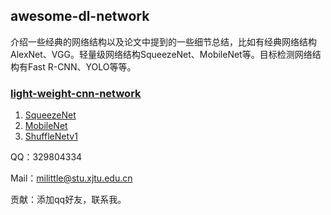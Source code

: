## awesome-dl-network
介绍一些经典的网络结构以及论文中提到的一些细节总结，比如有经典网络结构AlexNet、VGG。轻量级网络结构SqueezeNet、MobileNet等。目标检测网络结构有Fast R-CNN、YOLO等等。

### [light-weight-cnn-network](https://github.com/Milittle/awesome-dl-network/blob/master/lightweight-cnn-network/README.md)

1. [SqueezeNet](https://github.com/Milittle/awesome-dl-network/blob/master/lightweight-cnn-network/SqueezeNet.md)
2. [MobileNet](https://github.com/Milittle/awesome-dl-network/blob/master/lightweight-cnn-network/MobileNet.md)
3. [ShuffleNetv1](https://github.com/Milittle/awesome-dl-network/blob/master/lightweight-cnn-network/ShuffleNet.md)

QQ：329804334

Mail：milittle@stu.xjtu.edu.cn

贡献：添加qq好友，联系我。

